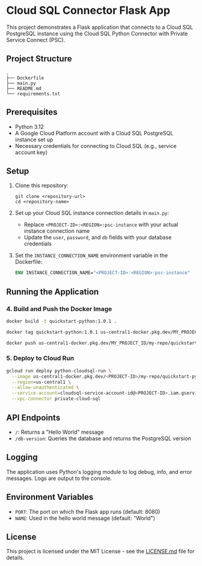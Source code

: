 # Cloud SQL Connector Flask App

This project demonstrates a Flask application that connects to a Cloud SQL PostgreSQL instance using the Cloud SQL Python Connector with Private Service Connect (PSC).

## Project Structure

```
.
├── Dockerfile
├── main.py
├── README.md
└── requirements.txt
```

## Prerequisites

- Python 3.12
- A Google Cloud Platform account with a Cloud SQL PostgreSQL instance set up
- Necessary credentials for connecting to Cloud SQL (e.g., service account key)

## Setup

1. Clone this repository:
   ```
   git clone <repository-url>
   cd <repository-name>
   ```

2. Set up your Cloud SQL instance connection details in `main.py`:
   - Replace `<PROJECT-ID>:<REGION>:psc-instance` with your actual instance connection name
   - Update the `user`, `password`, and `db` fields with your database credentials


3. Set the `INSTANCE_CONNECTION_NAME` environment variable in the Dockerfile:
   ```dockerfile
   ENV INSTANCE_CONNECTION_NAME="<PROJECT-ID>:<REGION>:psc-instance"
   ```

## Running the Application

### 4. Build and Push the Docker Image
```bash
docker build -t quickstart-python:1.0.1 .
```
```bash
docker tag quickstart-python:1.0.1 us-central1-docker.pkg.dev/MY_PROJECT_ID/my-repo/quickstart-python:1.0.1
```
```bash
docker push us-central1-docker.pkg.dev/MY_PROJECT_ID/my-repo/quickstart-python:1.0.1 
```

### 5. Deploy to Cloud Run
```bash
gcloud run deploy python-cloudsql-run \
  --image us-central1-docker.pkg.dev/<PROJECT-ID>/my-repo/quickstart-python:1.0.1 \
  --region=us-central1 \
  --allow-unauthenticated \
  --service-account=cloudsql-service-account-id@<PROJECT-ID>.iam.gserviceaccount.com \
  --vpc-connector private-cloud-sql 
```

## API Endpoints

- `/`: Returns a "Hello World" message
- `/db-version`: Queries the database and returns the PostgreSQL version

## Logging

The application uses Python's logging module to log debug, info, and error messages. Logs are output to the console.

## Environment Variables

- `PORT`: The port on which the Flask app runs (default: 8080)
- `NAME`: Used in the hello world message (default: "World")

## License

This project is licensed under the MIT License - see the [LICENSE.md](LICENSE.md) file for details.
